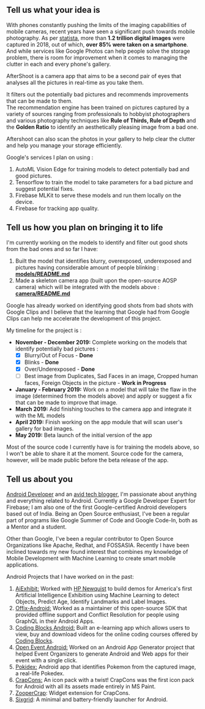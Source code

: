 ## Tell us what your idea is

With phones constantly pushing the limits of the imaging capabilities of mobile cameras, recent years have seen a significant push towards mobile photography. As per [statista](https://www.statista.com/chart/10913/number-of-photos-taken-worldwide/), more than **1.2 trillion digital images** were captured in 2018, out of which, **over 85% were taken on a smartphone**. And while services like Google Photos can help people solve the storage problem, there is room for improvement when it comes to managing the clutter in each and every phone's gallery.

AfterShoot is a camera app that aims to be a second pair of eyes that analyses all the pictures in real-time as you take them.

It filters out the potentially bad pictures and recommends improvements that can be made to them.  
The recommendation engine has been trained on pictures captured by a variety of sources ranging from professionals to hobbyist photographers and various photography techniques like **Rule of Thirds, Rule of Depth** and the **Golden Ratio** to identify an aesthetically pleasing image from a bad one.

Aftershoot can also scan the photos in your gallery to help clear the clutter and help you manage your storage efficiently.

Google's services I plan on using :

1. AutoML Vision Edge for training models to detect potentially bad and good pictures.
2. Tensorflow to train the model to take parameters for a bad picture and suggest potential fixes.
3. Firebase MLKit to serve these models and run them locally on the device.
4. Firebase for tracking app quality.

## Tell us how you plan on bringing it to life

I&#39;m currently working on the models to identify and filter out good shots from the bad ones and so far I have:

1. Built the model that identifies blurry, overexposed, underexposed and pictures having considerable amount of people blinking : **[models/README.md](models/README.md)**
2. Made a skeleton camera app (built upon the open-source AOSP camera) which will be integrated with the models above : **[camera/README.md](camera/README.md)**

Google has already worked on identifying good shots from bad shots with Google Clips and I believe that the learning that Google had from Google Clips can help me accelerate the development of this project.

My timeline for the project is :

- **November - December 2019:** Complete working on the models that identify potentially bad pictures :
  - [x] Blurry/Out of Focus - **Done** 
  - [x] Blinks - **Done**
  - [x] Over/Underexposed - **Done**
  - [ ] Best image from Duplicates, Sad Faces in an image, Cropped human faces, Foreign Objects in the picture - **Work in Progress**
- **January - February 2019:** Work on a model that will take the flaw in the image (determined from the models above) and apply or suggest a fix that can be made to improve that image.
- **March 2019:** Add finishing touches to the camera app and integrate it with the ML models
- **April 2019:** Finish working on the app module that will scan user's gallery for bad images.
- **May 2019:** Beta launch of the initial version of the app

Most of the source code I currently have is for training the models above, so I won&#39;t be able to share it at the moment. Source code for the camera, however, will be made public before the beta release of the app.

## Tell us about you

[Android Developer](https://harshithd.com/) and an [avid tech blogger](https://medium.com/@harshithdwivedi), I&#39;m passionate about anything and everything related to Android. Currently a Google Developer Expert for Firebase; I am also one of the first Google-certified Android developers based out of India. Being an Open Source enthusiast, I&#39;ve been a regular part of programs like Google Summer of Code and Google Code-In, both as a Mentor and a student.

Other than Google, I've been a regular contributor to Open Source Organizations like Apache, Redhat, and FOSSASIA. Recently I have been inclined towards my new found interest that combines my knowledge of Mobile Development with Machine Learning to create smart mobile applications.

Android Projects that I have worked on in the past:

1. [AiExhibit:](http://aiexhibit.org/) Worked with [HP Newquist](https://en.wikipedia.org/wiki/HP_Newquist) to build demos for America's first Artificial Intelligence Exhibition using Machine Learning to detect Objects, Predict Age, Identify Landmarks and Label Images.
2. [Offix-Android:](https://github.com/aerogear/offix-android) Worked as a maintainer of this open-source SDK that provided offline support and Conflict Resolution for people using GraphQL in their Android Apps.
3. [Coding Blocks Android:](https://github.com/coding-blocks/CBOnlineApp) Built an e-learning app which allows users to view, buy and download videos for the online coding courses offered by [Coding Blocks](https://codingblocks.com/).
4. [Open Event Android:](https://github.com/fossasia/open-event-droidgen) Worked on an Android App Generator project that helped Event Organizers to generate Android and Web apps for their event with a single click.
5. [Pokidex:](https://play.google.com/store/apps/details?id=app.harshit.pokedex&amp;hl=en_IN) Android app that identifies Pokemon from the captured image, a real-life Pokedex.
6. [CrapCons:](https://play.google.com/store/apps/details?id=com.dagger.crapcons) An icon pack with a twist! CrapCons was the first icon pack for Android with all its assets made entirely in MS Paint.
7. [ZooperCrap](https://play.google.com/store/apps/details?id=com.adam.zwskin.zoopercrap&amp;hl=en_IN): Widget extension for CrapCons.
8. [Sixgrid](https://play.google.com/store/apps/details?id=io.pure.sixgrid): A minimal and battery-friendly launcher for Android.
